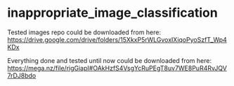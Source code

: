 # inappropriate_image_classification

Tested images repo could be downloaded from here: https://drive.google.com/drive/folders/15XkxP5rWLGvoxIXiqoPyoSzfT_Wp4KDx

Everything done and tested until now could be downloaded from here:
https://mega.nz/file/rigGiapI#OAkHzfS4VsgYcRuPEgT8uv7WE8PuR4RvJQV7rDJ8bdo

